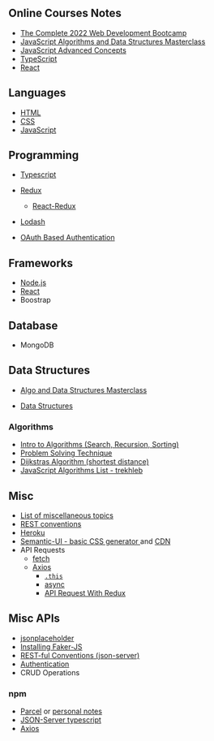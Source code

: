 ## Online Courses Notes
- [The Complete 2022 Web Development Bootcamp](https://www.udemy.com/course/the-complete-web-development-bootcamp/)
- [JavaScript Algorithms and Data Structures Masterclass](https://www.udemy.com/course/js-algorithms-and-data-structures-masterclass/learn/lecture/11382102?start=1#notes)
- [JavaScript Advanced Concepts](https://github.com/Cwarcup/notes/blob/main/root/JS/javascript-advanced-concepts)
- [TypeScript](https://github.com/Cwarcup/notes/blob/main/root/typescript/README.md#projects)
- [React](https://github.com/Cwarcup/react-with-redux#react-with-redux)

## Languages
- [HTML](palceholder)
- [CSS](https://github.com/Cwarcup/notes/root/css/Basic-css.md)
- [JavaScript](https://github.com/Cwarcup/notes/tree/main/root/JS#topics)

## Programming
- [Typescript](https://github.com/Cwarcup/notes/tree/main/root/typescript#projects)
- [Redux](https://github.com/Cwarcup/notes/blob/main/root/react/react-notes/redux.md#redux)
  - [React-Redux](https://github.com/Cwarcup/notes/blob/main/root/react/react-notes/react-redux.md#L9)

- [Lodash](https://github.com/Cwarcup/notes/blob/main/root/Library/misc/Lodash.md)

- [OAuth Based Authentication](https://github.com/Cwarcup/notes/blob/main/root/react/react-notes/oauth.md#oauth-authentication)

## Frameworks
- [Node.js](https://github.com/Cwarcup/notes/tree/main/root/nodejs)
- [React](https://github.com/Cwarcup/notes/tree/main/root/react#react)
- Boostrap

## Database
- MongoDB
  
## Data Structures
- [Algo and Data Structures Masterclass](https://github.com/Cwarcup/notes/tree/main/root/Algorithms-Masterclass)

- [Data Structures](https://github.com/Cwarcup/notes/blob/main/root/Data-Structures/README.md#data-structures) 


### Algorithms
- [Intro to Algorithms (Search, Recursion, Sorting)](https://github.com/Cwarcup/notes/tree/main/root/Algorithms-Masterclass#algorithms)
- [Problem Solving Technique](https://github.com/Cwarcup/notes/blob/main/root/Algorithms-Masterclass/3-Problem-Solving.md)
- [Dijkstras Algorithm (shortest distance)](https://github.com/Cwarcup/notes/blob/main/root/Dijkstas-Algo/Dijkstas.md#dijkstras-algorithm)
- [JavaScript Algorithms List - trekhleb](https://github.com/trekhleb/javascript-algorithms)


## Misc
- [List of miscellaneous topics](https://github.com/Cwarcup/notes/tree/main/root/Library#miscellaneous-topics)
- [REST conventions](https://github.com/Cwarcup/web-framework-typescript-app/blob/main/web-framework-app.md#rest-conventions)
- [Heroku](https://github.com/Cwarcup/notes/blob/main/root/JS/js-topics/heroku.md)
- [Semantic-UI - basic CSS generator ](https://semantic-ui.com/) and [CDN](https://cdnjs.com/libraries/semantic-ui) 
- API Requests
  - [fetch](https://github.com/Cwarcup/notes/blob/main/root/JS/js-topics/fetch.md#L1)
  - [Axios](https://github.com/Cwarcup/notes/blob/main/root/react/react-notes/Axios.md#axios)
    - [`.this`](https://github.com/Cwarcup/notes/blob/main/root/react/react-notes/Axios.md#return-object-with-then)
    - [async](https://github.com/Cwarcup/notes/blob/main/root/react/react-notes/Axios.md#return-object-with-async)
    - [API Request With Redux](https://github.com/Cwarcup/notes/blob/main/root/react/react-notes/api-request-redux.md)

## Misc APIs
- [jsonplaceholder](https://jsonplaceholder.typicode.com/)
- [Installing Faker-JS](https://github.com/Cwarcup/notes/blob/main/root/typescript/design-pattern/design-pattern.md#design-pattern)
- [REST-ful Conventions (json-server) ](https://github.com/Cwarcup/notes/blob/main/root/Library/misc/REST-ful-conventions.md)
- [Authentication](https://github.com/Cwarcup/notes/blob/main/root/Library/misc/Authentication.md)
- CRUD Operations


### npm 
- [Parcel](https://parceljs.org/docs/) or [personal notes](https://github.com/Cwarcup/web-framework-typescript-app/blob/main/web-framework-app.md#web-framework-notes)
- [JSON-Server typescript](https://github.com/Cwarcup/web-framework-typescript-app/blob/main/web-framework-app.md#adding-json-server)
- [Axios](https://axios-http.com/docs/intro)
